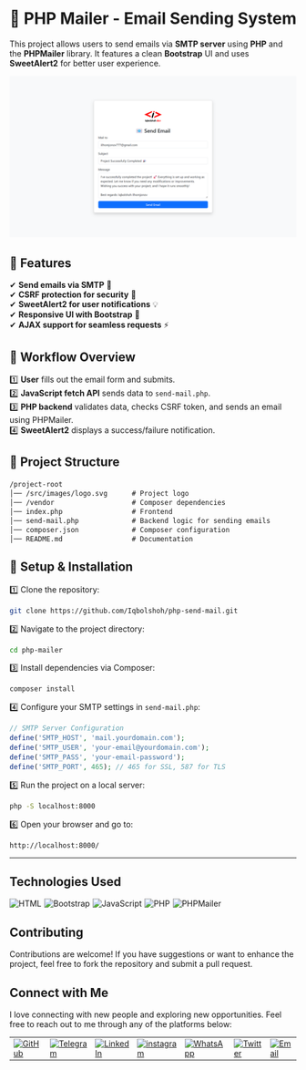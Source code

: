 # 📧 PHP Mailer - Email Sending System

This project allows users to send emails via **SMTP server** using **PHP** and the **PHPMailer** library. It features a clean **Bootstrap** UI and uses **SweetAlert2** for better user experience.

![Banner](src/images/banner.png)

## 📌 Features
✔ **Send emails via SMTP** 📧  
✔ **CSRF protection for security** 🔐  
✔ **SweetAlert2 for user notifications** 💡  
✔ **Responsive UI with Bootstrap** 🎨  
✔ **AJAX support for seamless requests** ⚡

## 🎯 Workflow Overview
1️⃣ **User** fills out the email form and submits.  
2️⃣ **JavaScript fetch API** sends data to `send-mail.php`.  
3️⃣ **PHP backend** validates data, checks CSRF token, and sends an email using PHPMailer.  
4️⃣ **SweetAlert2** displays a success/failure notification.  

## 📂 Project Structure
```
/project-root
│── /src/images/logo.svg      # Project logo
│── /vendor                   # Composer dependencies
│── index.php                 # Frontend
│── send-mail.php             # Backend logic for sending emails
│── composer.json             # Composer configuration
│── README.md                 # Documentation
```

## 🚀 Setup & Installation

1️⃣ Clone the repository:
```bash
git clone https://github.com/Iqbolshoh/php-send-mail.git
```

2️⃣ Navigate to the project directory:
```bash
cd php-mailer
```

3️⃣ Install dependencies via Composer:
```bash
composer install
```

4️⃣ Configure your SMTP settings in `send-mail.php`:
```php
// SMTP Server Configuration
define('SMTP_HOST', 'mail.yourdomain.com');
define('SMTP_USER', 'your-email@yourdomain.com');
define('SMTP_PASS', 'your-email-password');
define('SMTP_PORT', 465); // 465 for SSL, 587 for TLS
```

5️⃣ Run the project on a local server:
```bash
php -S localhost:8000
```

6️⃣ Open your browser and go to:
```
http://localhost:8000/
```
---

## Technologies Used

<div style="display: flex; flex-wrap: wrap; gap: 5px;">
    <img src="https://img.shields.io/badge/HTML-%23F06529.svg?style=for-the-badge&logo=html5&logoColor=white" alt="HTML">
    <img src="https://img.shields.io/badge/Bootstrap-%237952B3.svg?style=for-the-badge&logo=bootstrap&logoColor=white" alt="Bootstrap">
    <img src="https://img.shields.io/badge/JavaScript-%23323330.svg?style=for-the-badge&logo=javascript&logoColor=%23F7DF1E" alt="JavaScript">
    <img src="https://img.shields.io/badge/PHP-%23777BB4.svg?style=for-the-badge&logo=php&logoColor=white" alt="PHP">
    <img src="https://img.shields.io/badge/PHPMailer-%23777BB4.svg?style=for-the-badge&logo=php&logoColor=white" alt="PHPMailer">
</div>

## Contributing

Contributions are welcome! If you have suggestions or want to enhance the project, feel free to fork the repository and submit a pull request.


## Connect with Me

I love connecting with new people and exploring new opportunities. Feel free to reach out to me through any of the platforms below:

<table>
    <tr>
        <td>
            <a href="https://github.com/iqbolshoh">
                <img src="https://raw.githubusercontent.com/rahuldkjain/github-profile-readme-generator/master/src/images/icons/Social/github.svg"
                    height="48" width="48" alt="GitHub" />
            </a>
        </td>
        <td>
            <a href="https://t.me/iqbolshoh_777">
                <img src="https://github.com/gayanvoice/github-active-users-monitor/blob/master/public/images/icons/telegram.svg"
                    height="48" width="48" alt="Telegram" />
            </a>
        </td>
        <td>
            <a href="https://www.linkedin.com/in/iiqbolshoh/">
                <img src="https://github.com/gayanvoice/github-active-users-monitor/blob/master/public/images/icons/linkedin.svg"
                    height="48" width="48" alt="LinkedIn" />
            </a>
        </td>
        <td>
            <a href="https://instagram.com/iqbolshoh_777" target="blank"><img align="center"
                    src="https://raw.githubusercontent.com/rahuldkjain/github-profile-readme-generator/master/src/images/icons/Social/instagram.svg"
                    alt="instagram" height="48" width="48" /></a>
        </td>
        <td>
            <a href="https://wa.me/qr/22PVFQSMQQX4F1">
                <img src="https://github.com/gayanvoice/github-active-users-monitor/blob/master/public/images/icons/whatsapp.svg"
                    height="48" width="48" alt="WhatsApp" />
            </a>
        </td>
        <td>
            <a href="https://x.com/iqbolshoh_777">
                <img src="https://img.shields.io/badge/X-000000?style=for-the-badge&logo=x&logoColor=white" height="48"
                    width="48" alt="Twitter" />
            </a>
        </td>
        <td>
            <a href="mailto:iilhomjonov777@gmail.com">
                <img src="https://github.com/gayanvoice/github-active-users-monitor/blob/master/public/images/icons/gmail.svg"
                    height="48" width="48" alt="Email" />
            </a>
        </td>
    </tr>
</table>
